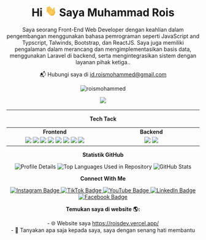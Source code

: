 <h1 align="center"> 
  <strong>Hi <img src="https://raw.githubusercontent.com/ABSphreak/ABSphreak/master/gifs/Hi.gif" width="30px"> Saya Muhammad Rois</strong>
</h1>

<p align="center">Saya seorang Front-End Web Developer dengan keahlian dalam pengembangan menggunakan bahasa pemrograman seperti JavaScript and Typscript, Talwinds, Bootstrap, dan ReactJS. Saya juga memiliki pengalaman dalam merancang dan mengimplementasikan basis data, menggunakan Laravel di backend, serta mengintegrasikan sistem dengan layanan pihak ketiga..</p>

<p align="center">📬 Hubungi saya di <a href="mailto:id.roismohammed@gmail.com">id.roismohammed@gmail.com</a></p>


<p align="center"> <img src="https://komarev.com/ghpvc/?username=roismohammed&label=Profile%20views&color=0e75b6&style=flat" alt="roismohammed" /> </p>

<p align="center">
  <a href="https://github.com/roismohammed">
    <img src="https://readme-typing-svg.herokuapp.com/?lines=Front%20End%20Developer;Software%20Developer;Web%20Designer&font=Pacifico&center=true&width=650&height=120&color=58a6ff&vCenter=true&size=45">
  </a>
</p>

<hr>

<p align="center"><strong>Tech Tack</strong></p>

<table align="center">
  <tr>
    <td valign="center" width="100px" align="center"><b>Frontend</b></td>
    <td valign="center" width="100px" align="center"><b>Backend</b></td>
  </tr>
  <tr>
    <td valign="center" align="center" width="300px">
      <img src="https://img.shields.io/badge/html-%23E34F26.svg?style=flat&logo=html5&logoColor=white" />
      <img src="https://img.shields.io/badge/css-%231572B6.svg?style=flat&logo=css3&logoColor=white" />
      <img src="https://img.shields.io/badge/javascript-%23F7DF1E.svg?style=flat&logo=javascript&logoColor=black" />
      <img src="https://img.shields.io/badge/typescript-%23007ACC.svg?style=flat&logo=typescript&logoColor=white" />
      <img src="https://img.shields.io/badge/react-%2361DAFB.svg?style=flat&logo=react&logoColor=black" />
      <img src="https://img.shields.io/badge/bootstrap-%237952B3.svg?style=flat&logo=bootstrap&logoColor=white" />
      <img src="https://img.shields.io/badge/tailwindcss-%2338B2AC.svg?style=flat&logo=tailwind-css&logoColor=white" />
      <img src="https://img.shields.io/badge/next.js-%23000000.svg?style=flat&logo=nextdotjs&logoColor=white" />
    </td>      
    <td valign="center" align="center" width="300px">
      <img src="https://img.shields.io/badge/laravel-%23FF2D20.svg?style=flat&logo=laravel&logoColor=white" />
      <img src="https://img.shields.io/badge/mysql-%234479A1.svg?style=flat&logo=mysql&logoColor=white" />
    </td>
  </tr>
</table>


<p align="center"><strong>Statistik GitHub</strong></p>
<p align="center">
  <img src="http://github-profile-summary-cards.vercel.app/api/cards/profile-details?username=roismohammed&theme=dark" alt="Profile Details" />
  <img src="http://github-profile-summary-cards.vercel.app/api/cards/repos-per-language?username=roismohammed&theme=dark" alt="Top Languages Used in Repository" />
  <img src="http://github-profile-summary-cards.vercel.app/api/cards/stats?username=roismohammed&theme=dark" alt="GitHub Stats" />
</p>

<p align="center"><strong>Connect With Me</strong></p>

<p align="center">
  <a href="https://instagram.com/roisdev_">
    <img src="https://img.shields.io/badge/-Instagram-E4405F?style=for-the-badge&logo=instagram&logoColor=white" alt="Instagram Badge"/>
  </a>
  <a href="https://www.tiktok.com/@ig_roisdev">
    <img src="https://img.shields.io/badge/-TikTok-000000?style=for-the-badge&logo=tiktok&logoColor=white" alt="TikTok Badge"/>
  </a>
  <a href="https://www.youtube.com/@Roiss_Official">
    <img src="https://img.shields.io/badge/-YouTube-FF0000?style=for-the-badge&logo=youtube&logoColor=white" alt="YouTube Badge"/>
  </a>
  <a href="https://linkedin.com/in/roismohammed">
    <img src="https://img.shields.io/badge/-LinkedIn-0077B5?style=for-the-badge&logo=linkedin&logoColor=white" alt="LinkedIn Badge"/>
  </a>

  <a href="https://web.facebook.com/uhammadrois?locale=id_ID">
    <img src="https://img.shields.io/badge/-Facebook-1877F2?style=for-the-badge&logo=facebook&logoColor=white" alt="Facebook Badge"/>
  </a>
</p>

<p align="center"><strong>Temukan saya di website 🌎:</strong></p>
<p align="center">
  - 🌐 Website saya <a href="https://roisdev.vercel.app/">https://roisdev.vercel.app/</a><br>
  - 💬 Tanyakan apa saja kepada saya, saya dengan senang hati membantu
</p>
